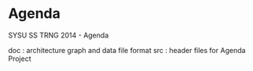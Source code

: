 Agenda
======
SYSU SS TRNG 2014 - Agenda


doc : architecture graph and data file format
src : header files for Agenda Project
